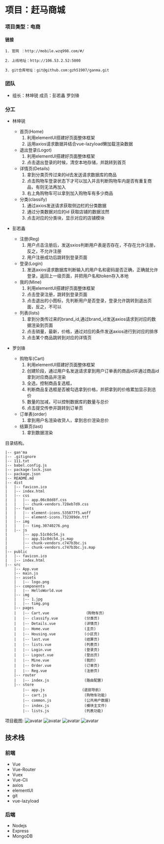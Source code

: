 # 项目：赶马商城


### 项目类型：电商

#### 链接

    1. 官网 ：http://mobile.wzq998.com/#/

    2. 上线地址：http://106.53.2.52:5000

    3. git仓库地址：git@github.com:gzh51907/ganma.git

### 团队     
* 组长：林坤锐    成员：彭若鑫      罗剑锋


### 分工
* 林坤锐 
    * 首页(Home)
        1. 利用elementUI搭建好页面整体框架
        2. 运用axios请求数据并结合vue-lazyload懒加载渲染数据
    * 退出登录(Logot)
        1. 利用elementUI搭建好页面整体框架
        2. 点击退出登录的时候，清空本地存储，并跳转到首页
    * 详情页(Details)
        1. 拿到分类页传过来的id去发送请求数据库的商品
        2. 点击购物车登录状态下才可以加入并且判断购物车内是否有重复商品，有则无法再加入
        3. 右上角购物车可以拿到加入购物车有多少商品
    * 分类(classify)
        1. 通过axios发送请求获取侧边栏的分类数据
        2. 通过分类数据对应的id 获取店铺的数据泫然
        3. 点击对应的分类块，显示对应的店铺模块

* 彭若鑫
    * 注册(Reg)
        1. 用户点击注册后，发送sxios判断用户表是否存在，不存在允许注册，反之，不允许注册
        2. 用户注册成功后跳转到登录页面
    * 登录(Login)
        1. 发送axios请求数据库判断输入的用户名和密码是否正确，正确就允许登录，返回上一级页面，并把用户名和token存入本地
    * 我的(Mine)
        1. 利用elementUI搭建好页面整体框架
        2. 点击登录注册，跳转到登录页面
        3. 点击退出的小图标，先判断用户是否登录，登录允许跳转到退出页面，反之，不可以
    * 列表(lists)
        1. 拿到分类传过来的brand_id,通过brand_id发送axios请求到对应的数据渲染到页面
        2. 点击销量，最新，价格，通过对应的条件发送axios进行到对应的排序
        3. 点击某个商品跳转到对应的详情页

* 罗剑锋
    * 购物车(Cart)
        1. 利用elementUI搭建好页面整体框架
        2. 创建阶段，通过用户名发送请求拿到用户订单表的商品id并通过商品id拿到对应商品并渲染
        3. 全选，控制商品复选框，
        4. 判断商品复选框是否被勾选拿到价格，并把拿到的价格累加显示到总价
        5. 数量的加减，可以控制数据库的数量与总价
        6. 点击提交传参并跳转到订单页
    * 订单表(order)
        1. 拿到用户名渲染收货人，拿到总价渲染总价
    * 结算页(last)
        1. 拿到数据渲染

        
目录结构。

    |-- gan'ma
    |-- .gitignore
    |-- 111.txt
    |-- babel.config.js
    |-- package-lock.json
    |-- package.json
    |-- README.md
    |-- dist
    |   |-- favicon.ico
    |   |-- index.html
    |   |-- css
    |   |   |-- app.06c8dd8f.css
    |   |   |-- chunk-vendors.728eb7d9.css
    |   |-- fonts
    |   |   |-- element-icons.535877f5.woff
    |   |   |-- element-icons.732389de.ttf
    |   |-- img
    |   |   |-- timg.30740276.png
    |   |-- js
    |       |-- app.51c0dc54.js
    |       |-- app.51c0dc54.js.map
    |       |-- chunk-vendors.c747b3bc.js
    |       |-- chunk-vendors.c747b3bc.js.map
    |-- public
    |   |-- favicon.ico
    |   |-- index.html
    |-- src
        |-- App.vue
        |-- main.js
        |-- assets
        |   |-- logo.png
        |-- components
        |   |-- HelloWorld.vue
        |-- img
        |   |-- 1.jpg
        |   |-- timg.png
        |-- pages
        |   |-- Cart.vue                （购物车页）
        |   |-- classify.vue            (分类页)
        |   |-- Details.vue             (详情页)
        |   |-- Home.vue                (主页)
        |   |-- Housing.vue             (小区页)
        |   |-- last.vue                (结算页)
        |   |-- lists.vue               (列表页)
        |   |-- Login.vue               (登录页)
        |   |-- Logout.vue              (登出页)
        |   |-- Mine.vue                (我的)
        |   |-- Order.vue               (订单页)
        |   |-- Reg.vue                 (注册页)
        |-- router  
        |   |-- index.js                (路由配置)
        |-- store
            |-- app.js                 (底部导航) 
            |-- cart.js                 (购物车功能)
            |-- common.js               (公共用户数据)
            |-- index.js                (模块主文件)
            |-- lists.js                (列表功能)




项目截图:
         ![avatar](/img/1.jpg)
         ![avatar](/img/2.jpg)
         ![avatar](/img/3.jpg)
         ![avatar](/img/4.png)
         







## 技术栈

### 前端
* Vue
* Vue-Router
* Vuex
* Vue-Cli
* axios
* elementUI
* git
* vue-lazyload

### 后端
* Nodejs
* Express
* MongoDB


